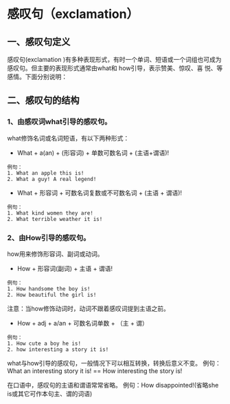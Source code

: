 # 感叹句（exclamation）

## 一、感叹句定义
感叹句(exclamation )有多种表现形式，有时一个单词、短语或一个词组也可成为感叹句。但主要的表现形式通常由what和 how引导，表示赞美、惊叹、喜 悦、等感情。下面分别说明：

## 二、感叹句的结构

### 1、由感叹词what引导的感叹句。

what修饰名词或名词短语，有以下两种形式：

- What + a(an) + (形容词) + 单数可数名词 + (主语+谓语)!
```
例句：
1. What an apple this is!
2. What a guy! A real legend!
```
- What + 形容词 + 可数名词复数或不可数名词 + (主语 + 谓语)!
```
例句：
1. What kind women they are!
2. What terrible weather it is!
```
### 2、由How引导的感叹句。

how用来修饰形容词、副词或动词。
- How + 形容词(副词) + 主语 + 谓语!
```
例句：
1. How handsome the boy is!
2. How beautiful the girl is!
```
注意：当how修饰动词时，动词不跟着感叹词提到主语之前。

- How + adj + a/an + 可数名词单数 + （主 + 谓）
```
例句：
1. How cute a boy he is!
2. how interesting a story it is!
```

what与how引导的感叹句，一般情况下可以相互转换，转换后意义不变。
例句：What an interesting story it is! == How interesting the story is!

在口语中，感叹句的主语和谓语常常省略。
例句：How disappointed!(省略she is或其它可作本句主、谓的词语)
